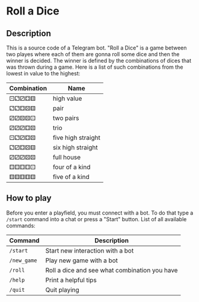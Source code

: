 # Roll a Dice

## Description
This is a source code of a Telegram bot. "Roll a Dice" is a game between two playes where each of them are gonna roll some dice and then the winner is decided.
The winner is defined by the combinations of dices that was thrown during a game. Here is a list of such combinations from the lowest in value to the highest:

Combination|Name
---|---
⚀⚁⚂⚃⚅ | high value
⚁⚁⚃⚄⚅ | pair
⚂⚂⚄⚄⚀ | two pairs
⚂⚂⚂⚃⚄ | trio
⚀⚁⚂⚃⚄ | five high straight
⚁⚂⚃⚄⚅ | six high straight
⚂⚂⚂⚄⚄ | full house
⚃⚃⚃⚃⚀ | four of a kind
⚅⚅⚅⚅⚅ | five of a kind

## How to play
Before you enter a playfield, you must connect with a bot. To do that type a `/start` command into a chat or press a "Start" button. List of all available commands:

Command|Description
---|---
`/start` | Start new interaction with a bot
`/new_game` | Play new game with a bot
`/roll` | Roll a dice and see what combination you have
`/help` | Print a helpful tips
`/quit`| Quit playing
